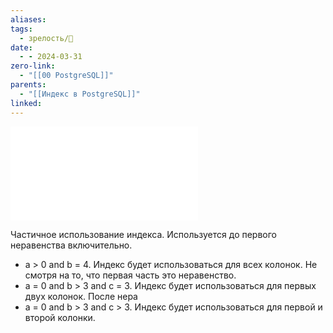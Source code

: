 ```yaml
---
aliases: 
tags:
  - зрелость/🌱
date:
  - - 2024-03-31
zero-link:
  - "[[00 PostgreSQL]]"
parents:
  - "[[Индекс в PostgreSQL]]"
linked:
---
```

![Составные индексы в БД](Составные%20индексы%20в%20БД.md)

Частичное использование индекса. Используется до первого неравенства включительно.
- a > 0 and b = 4. Индекс будет использоваться для всех колонок. Не смотря на то, что первая часть это неравенство.
- ﻿a = 0 and b > 3 and c = 3. Индекс будет использоваться для первых двух колонок. После нера
- ﻿﻿a = 0 and b > 3 and c > 3. Индекс будет использоваться для первой и второй колонки.